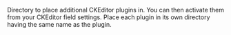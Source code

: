 Directory to place additional CKEditor plugins in. You can then activate them
from your CKEditor field settings. Place each plugin in its own directory 
having the same name as the plugin. 
